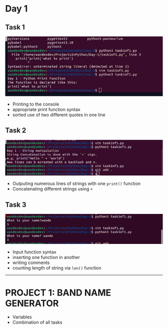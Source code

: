 # Day 1

## Task 1
<img src="task1of1.png"
     alt="Ouput" />
 * Printing to the console
 * appropriate print function syntax
 * sorted use of two different quotes in one line

## Task 2
<img src="task2of1.png"
     alt="Ouput" />
 * Outputing numerous lines of strings with one `print()` function
 * Concatenating different strings using `+` 

## Task 3
<img src="task3of1.png"
     alt="Ouput" />
 * Input function syntax
 * inserting one function in another
 * writing comments
 * counting length of string via `len()` function

---
# PROJECT 1: BAND NAME GENERATOR
 * Variables
 * Combination of all tasks 
  
